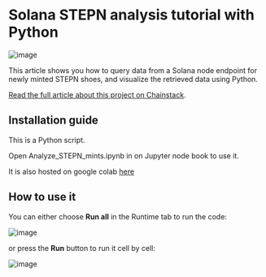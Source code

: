 # Solana STEPN analysis tutorial with Python

![image](https://chainstack.com/wp-content/uploads/2022/07/Stepn-mints.png)

This article shows you how to query data from a Solana node endpoint for newly minted STEPN shoes, and visualize the retrieved data using Python.

[Read the full article about this project on Chainstack](https://chainstack.com/solana-python-tutorial-for-stepn/).

## Installation guide

This is a Python script.

Open Analyze_STEPN_mints.ipynb in on Jupyter node book to use it.

It is also hosted on google colab [here](https://colab.research.google.com/drive/1QeUgfT5tZS-LowamR2i0gfRHQsCmISUK?usp=sharing)

## How to use it

You can either choose **Run all** in the Runtime tab to run the code:

![image](https://chainstack.com/wp-content/uploads/2022/07/image-5.png)

or press the **Run** button to run it cell by cell:

![image](https://chainstack.com/wp-content/uploads/2022/07/image-6-768x514.png)
